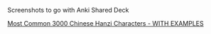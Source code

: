 Screenshots to go with Anki Shared Deck

[Most Common 3000 Chinese Hanzi Characters - WITH EXAMPLES](https://ankiweb.net/shared/info/1521451032)

